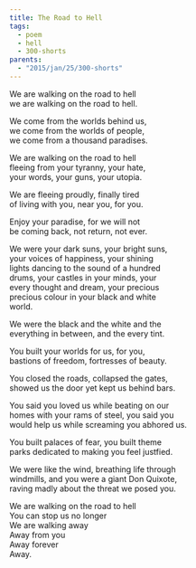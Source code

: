 ```yaml
---
title: The Road to Hell
tags:
  - poem
  - hell
  - 300-shorts
parents:
  - "2015/jan/25/300-shorts"
---
```


We are walking on the road to hell  
we are walking on the road to hell.

We come from the worlds behind us,  
we come from the worlds of people,  
we come from a thousand paradises.

We are walking on the road to hell  
fleeing from your tyranny, your hate,  
your words, your guns, your utopia.

We are fleeing proudly, finally tired  
of living with you, near you, for you.

Enjoy your paradise, for we will not  
be coming back, not return, not ever.

We were your dark suns, your bright suns,  
your voices of happiness, your shining  
lights dancing to the sound of a hundred  
drums, your castles in your minds, your  
every thought and dream, your precious  
precious colour in your black and white  
world.

We were the black and the white and the  
everything in between, and the every tint.  

You built your worlds for us, for you,  
bastions of freedom, fortresses of beauty.

You closed the roads, collapsed the gates,  
showed us the door yet kept us behind bars.  

You said you loved us while beating on our  
homes with your rams of steel, you said you  
would help us while screaming you abhored us.

You built palaces of fear, you built theme  
parks dedicated to making you feel justfied.

We were like the wind, breathing life through  
windmills, and you were a giant Don Quixote,  
raving madly about the threat we posed you.

We are walking on the road to hell  
You can stop us no longer  
We are walking away  
Away from you  
Away forever  
Away.
